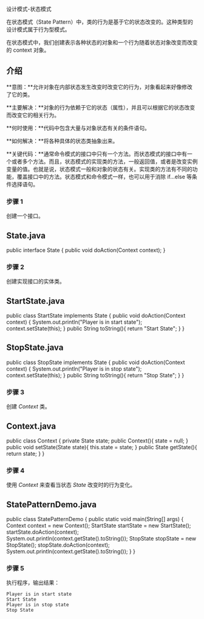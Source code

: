 设计模式-状态模式

在状态模式（State Pattern）中，类的行为是基于它的状态改变的。这种类型的设计模式属于行为型模式。

在状态模式中，我们创建表示各种状态的对象和一个行为随着状态对象改变而改变的 context 对象。

## 介绍

**意图：**允许对象在内部状态发生改变时改变它的行为，对象看起来好像修改了它的类。

**主要解决：**对象的行为依赖于它的状态（属性），并且可以根据它的状态改变而改变它的相关行为。

**何时使用：**代码中包含大量与对象状态有关的条件语句。

**如何解决：**将各种具体的状态类抽象出来。

**关键代码：**通常命令模式的接口中只有一个方法。而状态模式的接口中有一个或者多个方法。而且，状态模式的实现类的方法，一般返回值，或者是改变实例变量的值。也就是说，状态模式一般和对象的状态有关。实现类的方法有不同的功能，覆盖接口中的方法。状态模式和命令模式一样，也可以用于消除 if...else 等条件选择语句。

### 步骤 1

创建一个接口。

## State.java

public interface State {   public void doAction(Context context); }

### 步骤 2

创建实现接口的实体类。

## StartState.java

public class StartState implements State {    public void doAction(Context context) {      System.out.println("Player is in start state");      context.setState(this);    }    public String toString(){      return "Start State";   } }

## StopState.java

public class StopState implements State {    public void doAction(Context context) {      System.out.println("Player is in stop state");      context.setState(this);    }    public String toString(){      return "Stop State";   } }

### 步骤 3

创建 *Context* 类。

## Context.java

public class Context {   private State state;    public Context(){      state = null;   }    public void setState(State state){      this.state = state;        }    public State getState(){      return state;   } }

### 步骤 4

使用 *Context* 来查看当状态 *State* 改变时的行为变化。

## StatePatternDemo.java

public class StatePatternDemo {   public static void main(String[] args) {      Context context = new Context();       StartState startState = new StartState();      startState.doAction(context);       System.out.println(context.getState().toString());       StopState stopState = new StopState();      stopState.doAction(context);       System.out.println(context.getState().toString());   } }

### 步骤 5

执行程序，输出结果：

```
Player is in start state
Start State
Player is in stop state
Stop State
```